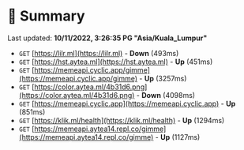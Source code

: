 # 📖 Summary
Last updated: **10/11/2022, 3:26:35 PG "Asia/Kuala_Lumpur"**

- `GET` [https://lilr.ml](https://lilr.ml) - **Down** (493ms)
- `GET` [https://hst.aytea.ml](https://hst.aytea.ml) - **Up** (451ms)
- `GET` [https://memeapi.cyclic.app/gimme](https://memeapi.cyclic.app/gimme) - **Up** (3257ms)
- `GET` [https://color.aytea.ml/4b31d6.png](https://color.aytea.ml/4b31d6.png) - **Down** (4098ms)
- `GET` [https://memeapi.cyclic.app](https://memeapi.cyclic.app) - **Up** (851ms)
- `GET` [https://klik.ml/health](https://klik.ml/health) - **Up** (1294ms)
- `GET` [https://memeapi.aytea14.repl.co/gimme](https://memeapi.aytea14.repl.co/gimme) - **Up** (1127ms)

